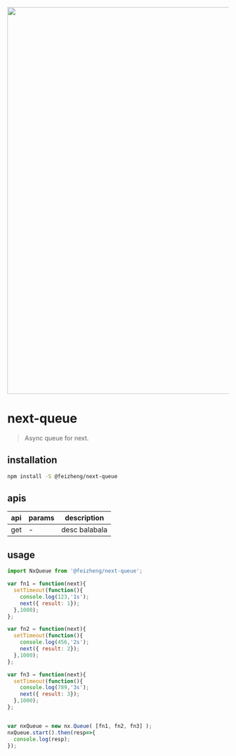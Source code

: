 <p align="center">
  <a href="https://afeiship.github.io/next-queue/">
    <img width="880" src="https://tva1.sinaimg.cn/large/006tNbRwgy1gaa2vgp2qcj30ps07ijsg.jpg">
  </a>
</p>

# next-queue
> Async queue for next.

## installation
```bash
npm install -S @feizheng/next-queue
```

## apis
| api | params | description   |
|-----|--------|---------------|
| get | -      | desc balabala |

## usage
```js
import NxQueue from '@feizheng/next-queue';

var fn1 = function(next){
  setTimeout(function(){
    console.log(123,'1s');
    next({ result: 1});
  },1000);
};

var fn2 = function(next){
  setTimeout(function(){
    console.log(456,'2s');
    next({ result: 2});
  },1000);
};

var fn3 = function(next){
  setTimeout(function(){
    console.log(789,'3s');
    next({ result: 3});
  },1000);
};


var nxQueue = new nx.Queue( [fn1, fn2, fn3] );
nxQueue.start().then(resp=>{
  console.log(resp);
});
```

